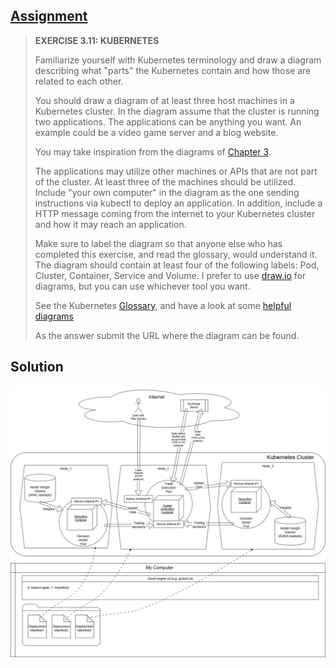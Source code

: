 ## [Assignment](https://courses.mooc.fi/org/uh-cs/courses/devops-with-docker/chapter-4/multi-host-environments#5a8df1b3-50a7-4ef4-bbe7-00eb7033444e)

> **EXERCISE 3.11: KUBERNETES**
> 
> Familiarize yourself with Kubernetes terminology and draw a diagram describing what "parts" the Kubernetes contain and how those are related to each other.
> 
> You should draw a diagram of at least three host machines in a Kubernetes cluster. In the diagram assume that the cluster is running two applications. The applications can be anything you want. An example could be a video game server and a blog website.
> 
> You may take inspiration from the diagrams of [Chapter 3](https://courses.mooc.fi/org/uh-cs/courses/devops-with-docker/chapter-3/volumes-in-action).
> 
> The applications may utilize other machines or APIs that are not part of the cluster. At least three of the machines should be utilized. Include "your own computer" in the diagram as the one sending instructions via kubectl to deploy an application. In addition, include a HTTP message coming from the internet to your Kubernetes cluster and how it may reach an application.
> 
> Make sure to label the diagram so that anyone else who has completed this exercise, and read the glossary, would understand it. The diagram should contain at least four of the following labels: Pod, Cluster, Container, Service and Volume. I prefer to use [draw.io](https://draw.io/) for diagrams, but you can use whichever tool you want.
> 
> See the Kubernetes [Glossary](https://kubernetes.io/docs/reference/glossary/?fundamental=true), and have a look at some [helpful diagrams](https://tsuyoshiushio.medium.com/kubernetes-in-three-diagrams-6aba8432541c)
> 
> As the answer submit the URL where the diagram can be found.

## Solution

![Solution to Exercise 3.11](https://raw.githubusercontent.com/VikSil/DevOps_with_Docker/refs/heads/trunk/Part3/Exercise_3.11/Kubernetes_FX_Pipeline_v_1.0.png)